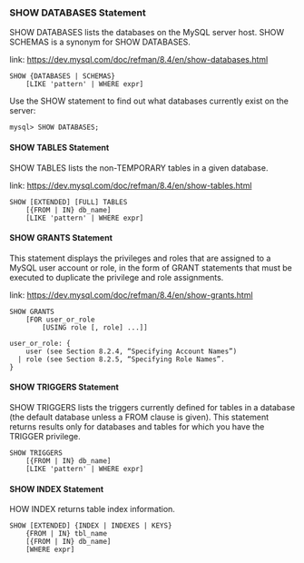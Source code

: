 ### SHOW DATABASES Statement

SHOW DATABASES lists the databases on the MySQL server host.
SHOW SCHEMAS is a synonym for SHOW DATABASES.

link: https://dev.mysql.com/doc/refman/8.4/en/show-databases.html

```
SHOW {DATABASES | SCHEMAS}
    [LIKE 'pattern' | WHERE expr]
```

Use the SHOW statement to find out what databases currently exist on the server:

```
mysql> SHOW DATABASES;
```

#### SHOW TABLES Statement

SHOW TABLES lists the non-TEMPORARY tables in a given database.

link: https://dev.mysql.com/doc/refman/8.4/en/show-tables.html

```
SHOW [EXTENDED] [FULL] TABLES
    [{FROM | IN} db_name]
    [LIKE 'pattern' | WHERE expr]
```

#### SHOW GRANTS Statement

This statement displays the privileges and roles that are assigned to a MySQL user account or role, 
in the form of GRANT statements that must be executed to duplicate the privilege and role assignments.

link: https://dev.mysql.com/doc/refman/8.4/en/show-grants.html

```
SHOW GRANTS
    [FOR user_or_role
        [USING role [, role] ...]]

user_or_role: {
    user (see Section 8.2.4, “Specifying Account Names”)
  | role (see Section 8.2.5, “Specifying Role Names”.
}
```

#### SHOW TRIGGERS Statement

SHOW TRIGGERS lists the triggers currently defined for tables in a database 
(the default database unless a FROM clause is given). 
This statement returns results only for databases and tables for which you have the TRIGGER privilege.

```
SHOW TRIGGERS
    [{FROM | IN} db_name]
    [LIKE 'pattern' | WHERE expr]
```

#### SHOW INDEX Statement

HOW INDEX returns table index information.

```
SHOW [EXTENDED] {INDEX | INDEXES | KEYS}
    {FROM | IN} tbl_name
    [{FROM | IN} db_name]
    [WHERE expr]
```